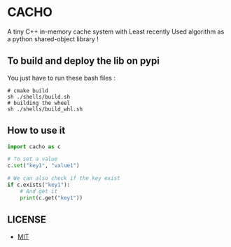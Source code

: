 #
# CACHO

A tiny C++ in-memory cache system with Least recently Used algorithm as a python shared-object library !


## To build and deploy the lib on pypi

You just have to run these bash files :
```shell
# cmake build
sh ./shells/build.sh
# building the wheel
sh ./shells/build_whl.sh
```

## How to use it

```python
import cacho as c

# To set a value
c.set("key1", "value1")

# We can also check if the key exist
if c.exists("key1"):
    # And get it
    print(c.get("key1"))

```

## LICENSE

- [MIT](./LICENSE.txt)
